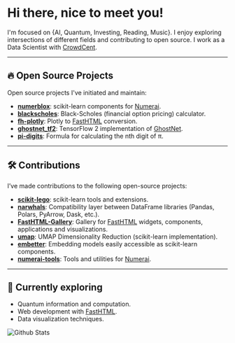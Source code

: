 # Hi there, nice to meet you!

I'm focused on {AI, Quantum, Investing, Reading, Music}. I enjoy exploring intersections of different fields and contributing to open source. I work as a Data Scientist with [CrowdCent](https://crowdcent.com).

---

## 🔥 Open Source Projects
Open source projects I've initiated and maintain:

- **[numerblox](https://github.com/crowdcent/numerblox)**: scikit-learn components for [Numerai](https://numer.ai).
- **[blackscholes](https://github.com/carlolepelaars/blackscholes)**: Black-Scholes (financial option pricing) calculator.
- **[fh-plotly](https://github.com/carlolepelaars/fh-plotly)**: Plotly to [FastHTML](https://fastht.ml) conversion.
- **[ghostnet_tf2](https://github.com/carlolepelaars/ghostnet_tf2)**: TensorFlow 2 implementation of [GhostNet](https://arxiv.org/abs/1911.11907).
- **[pi-digits](https://github.com/carlolepelaars/pi-digits)**: Formula for calculating the nth digit of π.

---

## 🛠️ Contributions
I’ve made contributions to the following open-source projects:

- **[scikit-lego](https://github.com/koaning/scikit-lego)**: scikit-learn tools and extensions.
- **[narwhals](https://github.com/narwhals-dev/narwhals)**: Compatibility layer between DataFrame libraries (Pandas, Polars, PyArrow, Dask, etc.).
- **[FastHTML-Gallery](https://github.com/carlolepelaars/FastHTML-Gallery)**: Gallery for [FastHTML](https://fastht.ml) widgets, components, applications and visualizations.
- **[umap](https://github.com/lmcinnes/umap)**: UMAP Dimensionality Reduction (scikit-learn implementation).
- **[embetter](https://github.com/koaning/embetter)**: Embedding models easily accessible as scikit-learn components.
- **[numerai-tools](https://github.com/numerai/numerai-tools)**: Tools and utilities for [Numerai](https://numer.ai).
  
---

## 🌱 Currently exploring
- Quantum information and computation.
- Web development with [FastHTML](https://fastht.ml).
- Data visualization techniques.

![Github Stats](https://github-profile-summary-cards.vercel.app/api/cards/stats?username=carlolepelaars&theme=github)
